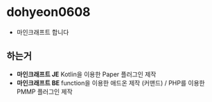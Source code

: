 # dohyeon0608
- 마인크래프트 합니다

## 하는거
- **마인크래프트 JE** Kotlin을 이용한 Paper 플러그인 제작
- **마인크래프트 BE** function을 이용한 애드온 제작 (커맨드) / PHP를 이용한 PMMP 플러그인 제작

<!---
- 👋 안녕하세요, 마인크래프트 플러그인 초보입니다.
- 👀 와! 마인크래프트!
- 🌱 더 노오력해야지
- 💞️ 흠..
- 📫 모르겠다
--->

<!---
dohyeon0608/dohyeon0608 is a ✨ special ✨ repository because its `README.md` (this file) appears on your GitHub profile.
You can click the Preview link to take a look at your changes.
--->
